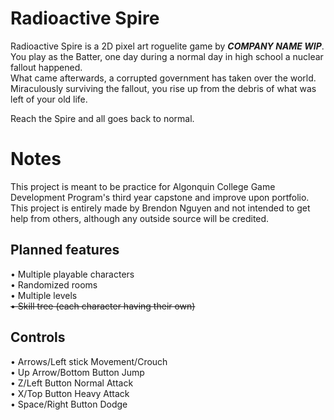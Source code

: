 # Radioactive Spire

Radioactive Spire is a 2D pixel art roguelite game by ***COMPANY NAME WIP***.<br/>
You play as the Batter, one day during a normal day in high school a nuclear fallout happened.<br/>
What came afterwards, a corrupted government has taken over the world.<br/>
Miraculously surviving the fallout, you rise up from the debris of what was left of your old life.<br/>

Reach the Spire and all goes back to normal.

# Notes

This project is meant to be practice for Algonquin College Game Development Program's third year capstone and improve upon portfolio.<br/>
This project is entirely made by Brendon Nguyen and not intended to get help from others, although any outside source will be credited.<br/>

## Planned features

• Multiple playable characters<br/>
• Randomized rooms<br/>
• Multiple levels<br/>
~~• Skill tree (each character having their own)~~<br/>

## Controls

• Arrows/Left stick      Movement/Crouch<br/>
• Up Arrow/Bottom Button Jump<br/>
• Z/Left Button          Normal Attack<br/>
• X/Top Button           Heavy Attack<br/>
• Space/Right Button     Dodge<br/>
